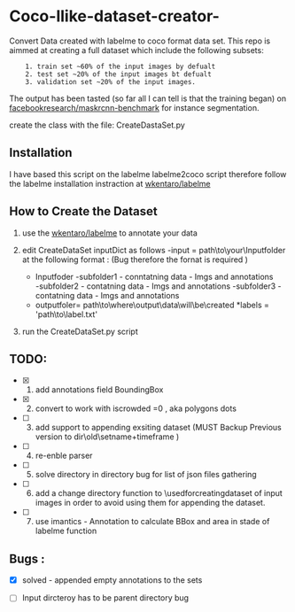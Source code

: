 # Coco-llike-dataset-creator-
Convert Data created with labelme to coco format data set. 
This repo is aimmed at creating a full dataset which include the following subsets: 

        1. train set ~60% of the input images by defualt 
        2. test set ~20% of the input images bt defualt 
        3. validation set ~20% of the input images. 
The output has been tasted (so far all I can tell is that the training began)
on [facebookresearch/maskrcnn-benchmark](https://github.com/facebookresearch/maskrcnn-benchmark)
for instance segmentation. 

create the class with the file: 
CreateDastaSet.py 

## Installation 

I have based this script on the labelme labelme2coco script 
therefore follow the labelme installation instraction at [ wkentaro/labelme](https://github.com/wkentaro/labelme)

## How to Create the Dataset 

1. use the [ wkentaro/labelme](https://github.com/wkentaro/labelme) to annotate your data 
2. edit CreateDataSet inputDict  as follows 
  -input = path\to\your\Inputfolder   at the following format : (Bug therefore the fornat is required ) 
   * Inputfoder
      -subfolder1 - conntatning data - Imgs and annotations  
      -subfolder2 - contatning data - Imgs and annotations 
      -subfolder3 - contatning data  - Imgs and annotations 
   * outputfoler= path\to\where\output\data\will\be\created
   *labels = 'path\to\label.txt'
  
3. run the CreateDataSet.py script  

## TODO: 
- [x]  1. add annotations field BoundingBox 
- [x]  2. convert to work with iscrowded =0 , aka polygons dots 
- [ ]  3. add support to appending exsiting dataset (MUST Backup   Previous version to dir\old\setname+timeframe )   
- [ ]  4. re-enble parser 
- [ ]  5. solve directory in directory bug for list of json files gathering 
- [ ]  6. add a change directory function to \usedforcreatingdataset of input images 
        in order to avoid using them for appending the dataset. 
- [ ] 7. use imantics - Annotation to calculate BBox and area in stade of labelme function 

 ## Bugs : 
 - [X] solved - appended empty annotations to the sets
 - [ ]  Input dircteroy has to be parent directory bug 
 
 






